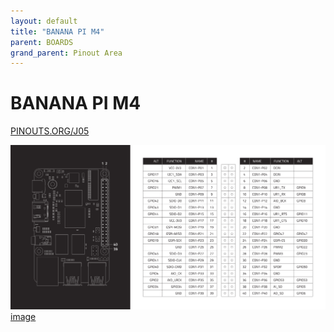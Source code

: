 ```yaml
---
layout: default
title: "BANANA PI M4"
parent: BOARDS
grand_parent: Pinout Area
---
```


# BANANA PI M4

<a href="https://www.PINOUTS.ORG/J05">PINOUTS.ORG/J05</a>

![image](./assets/108.png)  
[image](./assets/108.png)
